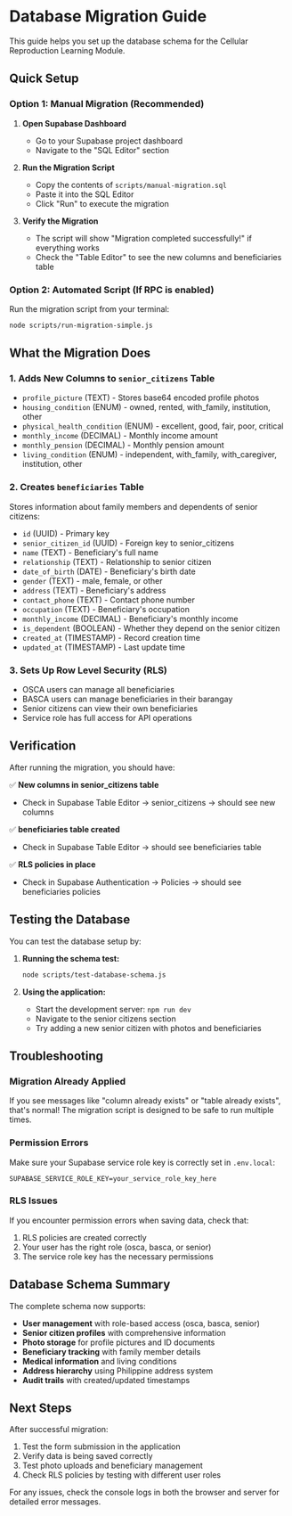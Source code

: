 # Database Migration Guide

This guide helps you set up the database schema for the Cellular Reproduction Learning Module.

## Quick Setup

### Option 1: Manual Migration (Recommended)

1. **Open Supabase Dashboard**

   - Go to your Supabase project dashboard
   - Navigate to the "SQL Editor" section

2. **Run the Migration Script**

   - Copy the contents of `scripts/manual-migration.sql`
   - Paste it into the SQL Editor
   - Click "Run" to execute the migration

3. **Verify the Migration**
   - The script will show "Migration completed successfully!" if everything works
   - Check the "Table Editor" to see the new columns and beneficiaries table

### Option 2: Automated Script (If RPC is enabled)

Run the migration script from your terminal:

```bash
node scripts/run-migration-simple.js
```

## What the Migration Does

### 1. Adds New Columns to `senior_citizens` Table

- `profile_picture` (TEXT) - Stores base64 encoded profile photos
- `housing_condition` (ENUM) - owned, rented, with_family, institution, other
- `physical_health_condition` (ENUM) - excellent, good, fair, poor, critical
- `monthly_income` (DECIMAL) - Monthly income amount
- `monthly_pension` (DECIMAL) - Monthly pension amount
- `living_condition` (ENUM) - independent, with_family, with_caregiver, institution, other

### 2. Creates `beneficiaries` Table

Stores information about family members and dependents of senior citizens:

- `id` (UUID) - Primary key
- `senior_citizen_id` (UUID) - Foreign key to senior_citizens
- `name` (TEXT) - Beneficiary's full name
- `relationship` (TEXT) - Relationship to senior citizen
- `date_of_birth` (DATE) - Beneficiary's birth date
- `gender` (TEXT) - male, female, or other
- `address` (TEXT) - Beneficiary's address
- `contact_phone` (TEXT) - Contact phone number
- `occupation` (TEXT) - Beneficiary's occupation
- `monthly_income` (DECIMAL) - Beneficiary's monthly income
- `is_dependent` (BOOLEAN) - Whether they depend on the senior citizen
- `created_at` (TIMESTAMP) - Record creation time
- `updated_at` (TIMESTAMP) - Last update time

### 3. Sets Up Row Level Security (RLS)

- OSCA users can manage all beneficiaries
- BASCA users can manage beneficiaries in their barangay
- Senior citizens can view their own beneficiaries
- Service role has full access for API operations

## Verification

After running the migration, you should have:

✅ **New columns in senior_citizens table**

- Check in Supabase Table Editor → senior_citizens → should see new columns

✅ **beneficiaries table created**

- Check in Supabase Table Editor → should see beneficiaries table

✅ **RLS policies in place**

- Check in Supabase Authentication → Policies → should see beneficiaries policies

## Testing the Database

You can test the database setup by:

1. **Running the schema test:**

   ```bash
   node scripts/test-database-schema.js
   ```

2. **Using the application:**
   - Start the development server: `npm run dev`
   - Navigate to the senior citizens section
   - Try adding a new senior citizen with photos and beneficiaries

## Troubleshooting

### Migration Already Applied

If you see messages like "column already exists" or "table already exists", that's normal! The migration script is designed to be safe to run multiple times.

### Permission Errors

Make sure your Supabase service role key is correctly set in `.env.local`:

```
SUPABASE_SERVICE_ROLE_KEY=your_service_role_key_here
```

### RLS Issues

If you encounter permission errors when saving data, check that:

1. RLS policies are created correctly
2. Your user has the right role (osca, basca, or senior)
3. The service role key has the necessary permissions

## Database Schema Summary

The complete schema now supports:

- **User management** with role-based access (osca, basca, senior)
- **Senior citizen profiles** with comprehensive information
- **Photo storage** for profile pictures and ID documents
- **Beneficiary tracking** with family member details
- **Medical information** and living conditions
- **Address hierarchy** using Philippine address system
- **Audit trails** with created/updated timestamps

## Next Steps

After successful migration:

1. Test the form submission in the application
2. Verify data is being saved correctly
3. Test photo uploads and beneficiary management
4. Check RLS policies by testing with different user roles

For any issues, check the console logs in both the browser and server for detailed error messages.
